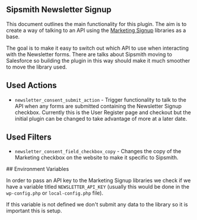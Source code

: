 ## Sipsmith Newsletter Signup

This document outlines the main functionality for this plugin. The aim is to create a way of talking to an API using the [Marketing Signup](https://gitlab.creode.co.uk/creode/libraries/marketing-signup) libraries as a base.

The goal is to make it easy to switch out which API to use when interacting with the Newsletter forms. There are talks about Sipsmith moving to Salesforce so building the plugin in this way should make it much smoother to move the library used.

## Used Actions

* `newsletter_consent_submit_action` - Trigger functionality to talk to the API when any forms are submitted containing the Newsletter Signup checkbox. Currently this is the User Register page and checkout but the initial plugin can be changed to take advantage of more at a later date.

## Used Filters

* `newsletter_consent_field_checkbox_copy` - Changes the copy of the Marketing checkbox on the website to make it specific to Sipsmith.

## Environment Variables

In order to pass an API key to the Marketing Signup libraries we check if we have a variable titled `NEWSLETTER_API_KEY` (usually this would be done in the `wp-config.php` or `local-config.php` file).

If this variable is not defined we don't submit any data to the library so it is important this is setup.